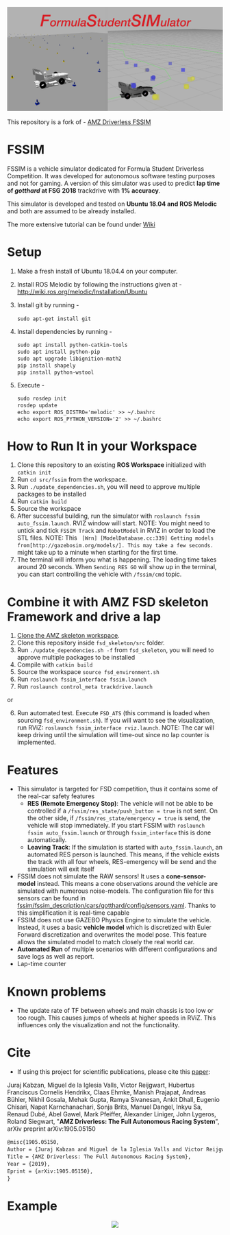 <p align="center"> 
<img src="fssim_doc/img/fssim_logo.png">
</p>

This repository is a fork of - [AMZ Driverless FSSIM](https://github.com/AMZ-Driverless/fssim)

# FSSIM 
FSSIM is a vehicle simulator dedicated for Formula Student Driverless Competition. It was developed for autonomous software testing purposes and not for gaming. A version of this simulator was used to predict **lap time of *gotthard* at FSG 2018** trackdrive with **1% accuracy**. 

This simulator is developed and tested on **Ubuntu 18.04 and ROS Melodic** and both are assumed to be already installed.

The more extensive tutorial can be found under [Wiki](fssim_doc/index.md)

# Setup

1. Make a fresh install of Ubuntu 18.04.4 on your computer.

2. Install ROS Melodic by following the instructions given at - http://wiki.ros.org/melodic/Installation/Ubuntu

3. Install git by running -
 
    ```sudo apt-get install git```

4. Install dependencies by running - 
    
    ```
    sudo apt install python-catkin-tools
    sudo apt install python-pip
    sudo apt upgrade libignition-math2
    pip install shapely
    pip install python-wstool
    ```

5. Execute - 

    ```
    sudo rosdep init
    rosdep update
    echo export ROS_DISTRO='melodic' >> ~/.bashrc
    echo export ROS_PYTHON_VERSION='2' >> ~/.bashrc
    ```

# How to Run It in your Workspace
1. Clone this repository to an existing **ROS Workspace** initialized with `catkin init`
2. Run `cd src/fssim` from the workspace.
3. Run `./update_dependencies.sh`, you will need to approve multiple packages to be installed
4. Run `catkin build`
5. Source the workspace
6. After successful building, run the simulator with `roslaunch fssim auto_fssim.launch`. RVIZ window will start. NOTE: You might need to untick and tick `FSSIM Track` and `RobotModel` in RVIZ in order to load the STL files. NOTE: This ` [Wrn] [ModelDatabase.cc:339] Getting models from[http://gazebosim.org/models/]. This may take a few seconds.` might take up to a minute when starting for the first time.
7. The terminal will inform you what is happening. The loading time takes around 20 seconds. When `Sending RES GO` will show up in the terminal, you can start controlling the vehicle with `/fssim/cmd` topic.

# Combine it with AMZ FSD skeleton Framework and drive a lap
1. [Clone the AMZ skeleton workspace](https://github.com/AMZ-Driverless/fsd_skeleton#setting-up-the-workspace).
2. Clone this repository inside `fsd_skeleton/src` folder.
3. Run `./update_dependencies.sh -f` from `fsd_skeleton`, you will need to approve multiple packages to be installed
4. Compile with `catkin build`
5. Source the workspace `source fsd_environment.sh`
6. Run `roslaunch fssim_interface fssim.launch`
8. Run `roslaunch control_meta trackdrive.launch`

or

6. Run automated test. Execute `FSD_ATS` (this command is loaded when sourcing `fsd_environment.sh`). If you will want to see the visualization, run RViZ: `roslaunch fssim_interface rviz.launch`. NOTE: The car will keep driving until the simulation will time-out since no lap counter is implemented.

# Features
* This simulator is targeted for FSD competition, thus it contains some of the real-car safety features
  * **RES (Remote Emergency Stop)**: The vehicle will not be able to be controlled if a `/fssim/res_state/push_button = true` is not sent. On the other side, if  `/fssim/res_state/emergency = true` is send, the vehicle will stop immediately. If you start FSSIM with `roslaunch fssim auto_fssim.launch` or through `fssim_interface` this is done automatically.
  * **Leaving Track**: If the simulation is started with `auto_fssim.launch`, an automated RES person is launched. This means, if the vehicle exists the track with all four wheels, RES-emergency will be send and the simulation will exit itself
* FSSIM does not simulate the RAW sensors! It uses a **cone-sensor-model** instead. This means a cone observations around the vehicle are simulated with numerous noise-models.  The configuration file for this sensors can be found in [fssim/fssim_description/cars/gotthard/config/sensors.yaml](fssim_description/cars/gotthard/config/sensors.yaml). Thanks to this simplification it is real-time capable
* FSSIM does not use GAZEBO Physics Engine to simulate the vehicle. Instead, it uses a basic **vehicle model** which is discretized with Euler Forward discretization and overwrites the model pose. This feature allows the simulated model to match closely the real world car.
* **Automated Run** of multiple scenarios with different configurations and save logs as well as report.
* Lap-time counter

# Known problems
* The update rate of TF between wheels and main chassis is too low or too rough. This causes jumps of wheels at higher speeds in RViZ. This influences only the visualization and not the functionality. 

# Cite
* If using this project for scientific publications, please cite this [paper](https://arxiv.org/abs/1905.05150):

Juraj Kabzan, Miguel de la Iglesia Valls, Victor Reijgwart, Hubertus Franciscus Cornelis Hendrikx, Claas Ehmke, Manish Prajapat, Andreas Bühler, Nikhil Gosala, Mehak Gupta, Ramya Sivanesan, Ankit Dhall, Eugenio Chisari, Napat Karnchanachari, Sonja Brits, Manuel Dangel, Inkyu Sa, Renaud Dubé, Abel Gawel, Mark Pfeiffer, Alexander Liniger, John Lygeros, Roland Siegwart, "**AMZ Driverless: The Full Autonomous Racing System**", arXiv preprint arXiv:1905.05150

```latex
@misc{1905.05150,
Author = {Juraj Kabzan and Miguel de la Iglesia Valls and Victor Reijgwart and Hubertus Franciscus Cornelis Hendrikx and Claas Ehmke and Manish Prajapat and Andreas Bühler and Nikhil Gosala and Mehak Gupta and Ramya Sivanesan and Ankit Dhall and Eugenio Chisari and Napat Karnchanachari and Sonja Brits and Manuel Dangel and Inkyu Sa and Renaud Dubé and Abel Gawel and Mark Pfeiffer and Alexander Liniger and John Lygeros and Roland Siegwart},
Title = {AMZ Driverless: The Full Autonomous Racing System},
Year = {2019},
Eprint = {arXiv:1905.05150},
}
```

# Example
<p align="center"> 
<img src="fssim_doc/img/fssim_demo.gif" width="700" />
</p>
